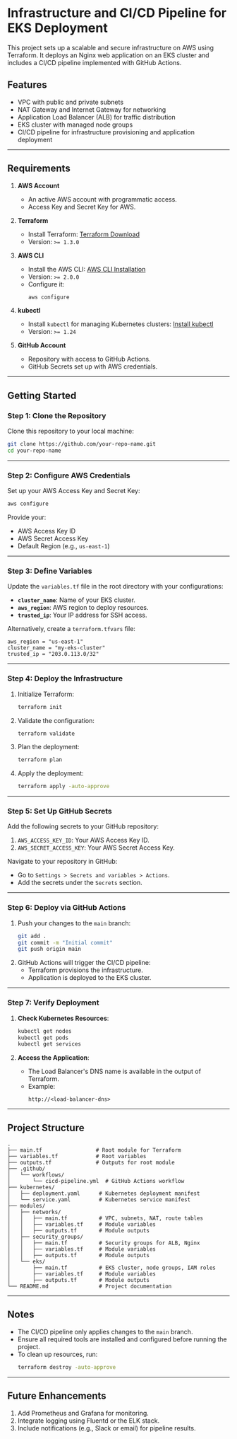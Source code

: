 
# Infrastructure and CI/CD Pipeline for EKS Deployment

This project sets up a scalable and secure infrastructure on AWS using Terraform. It deploys an Nginx web application on an EKS cluster and includes a CI/CD pipeline implemented with GitHub Actions.

## **Features**
- VPC with public and private subnets
- NAT Gateway and Internet Gateway for networking
- Application Load Balancer (ALB) for traffic distribution
- EKS cluster with managed node groups
- CI/CD pipeline for infrastructure provisioning and application deployment

---

## **Requirements**
1. **AWS Account**
   - An active AWS account with programmatic access.
   - Access Key and Secret Key for AWS.

2. **Terraform**
   - Install Terraform: [Terraform Download](https://www.terraform.io/downloads.html)
   - Version: `>= 1.3.0`

3. **AWS CLI**
   - Install the AWS CLI: [AWS CLI Installation](https://docs.aws.amazon.com/cli/latest/userguide/install-cliv2.html)
   - Version: `>= 2.0.0`
   - Configure it:
     ```bash
     aws configure
     ```

4. **kubectl**
   - Install `kubectl` for managing Kubernetes clusters: [Install kubectl](https://kubernetes.io/docs/tasks/tools/install-kubectl/)
   - Version: `>= 1.24`

5. **GitHub Account**
   - Repository with access to GitHub Actions.
   - GitHub Secrets set up with AWS credentials.

---

## **Getting Started**

### **Step 1: Clone the Repository**
Clone this repository to your local machine:
```bash
git clone https://github.com/your-repo-name.git
cd your-repo-name
```

---

### **Step 2: Configure AWS Credentials**
Set up your AWS Access Key and Secret Key:
```bash
aws configure
```
Provide your:
- AWS Access Key ID
- AWS Secret Access Key
- Default Region (e.g., `us-east-1`)

---

### **Step 3: Define Variables**
Update the `variables.tf` file in the root directory with your configurations:
- **`cluster_name`**: Name of your EKS cluster.
- **`aws_region`**: AWS region to deploy resources.
- **`trusted_ip`**: Your IP address for SSH access.

Alternatively, create a `terraform.tfvars` file:
```hcl
aws_region = "us-east-1"
cluster_name = "my-eks-cluster"
trusted_ip = "203.0.113.0/32"
```

---

### **Step 4: Deploy the Infrastructure**
1. Initialize Terraform:
   ```bash
   terraform init
   ```
2. Validate the configuration:
   ```bash
   terraform validate
   ```
3. Plan the deployment:
   ```bash
   terraform plan
   ```
4. Apply the deployment:
   ```bash
   terraform apply -auto-approve
   ```

---

### **Step 5: Set Up GitHub Secrets**
Add the following secrets to your GitHub repository:
1. `AWS_ACCESS_KEY_ID`: Your AWS Access Key ID.
2. `AWS_SECRET_ACCESS_KEY`: Your AWS Secret Access Key.

Navigate to your repository in GitHub:
- Go to `Settings > Secrets and variables > Actions`.
- Add the secrets under the `Secrets` section.

---

### **Step 6: Deploy via GitHub Actions**
1. Push your changes to the `main` branch:
   ```bash
   git add .
   git commit -m "Initial commit"
   git push origin main
   ```
2. GitHub Actions will trigger the CI/CD pipeline:
   - Terraform provisions the infrastructure.
   - Application is deployed to the EKS cluster.

---

### **Step 7: Verify Deployment**
1. **Check Kubernetes Resources**:
   ```bash
   kubectl get nodes
   kubectl get pods
   kubectl get services
   ```

2. **Access the Application**:
   - The Load Balancer's DNS name is available in the output of Terraform.
   - Example:
     ```
     http://<load-balancer-dns>
     ```

---

## **Project Structure**
```plaintext
.
├── main.tf                 # Root module for Terraform
├── variables.tf            # Root variables
├── outputs.tf              # Outputs for root module
├── .github/
│   └── workflows/
│       └── cicd-pipeline.yml  # GitHub Actions workflow
├── kubernetes/
│   ├── deployment.yaml      # Kubernetes deployment manifest
│   └── service.yaml         # Kubernetes service manifest
├── modules/
│   ├── networks/
│   │   ├── main.tf          # VPC, subnets, NAT, route tables
│   │   ├── variables.tf     # Module variables
│   │   ├── outputs.tf       # Module outputs
│   ├── security_groups/
│   │   ├── main.tf          # Security groups for ALB, Nginx
│   │   ├── variables.tf     # Module variables
│   │   ├── outputs.tf       # Module outputs
│   └── eks/
│       ├── main.tf          # EKS cluster, node groups, IAM roles
│       ├── variables.tf     # Module variables
│       ├── outputs.tf       # Module outputs
└── README.md                # Project documentation
```

---

## **Notes**
- The CI/CD pipeline only applies changes to the `main` branch.
- Ensure all required tools are installed and configured before running the project.
- To clean up resources, run:
  ```bash
  terraform destroy -auto-approve
  ```

---

## **Future Enhancements**
1. Add Prometheus and Grafana for monitoring.
2. Integrate logging using Fluentd or the ELK stack.
3. Include notifications (e.g., Slack or email) for pipeline results.
